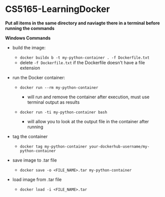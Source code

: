 # CS5165-LearningDocker

**Put all items in the same directory and naviagte there in a terminal before running the commands**

**Windows Commands**

- build the image:
  -  `docker buildx b -t my-python-container . -f Dockerfile.txt`
    - delete `-f Dockerfile.txt` if the Dockerfile doesn't have a file extension
 
- run the Docker container:
  -  `docker run --rm my-python-container`
      - will run and remove the container after execution, must use terminal output as results
 
  - `docker run -ti my-python-container bash`
    - will allow you to look at the output file in the container after running   

- tag the container
  - `docker tag my-python-container your-dockerhub-username/my-python-container`
 
- save image to .tar file
  - `docker save -o <FILE_NAME>.tar my-python-container`
 
- load image from .tar file
  - `docker load -i <FILE_NAME>.tar`
